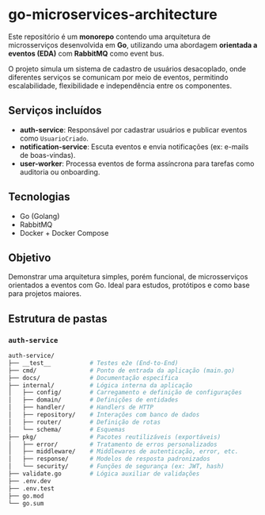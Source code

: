 # go-microservices-architecture

Este repositório é um **monorepo** contendo uma arquitetura de microsserviços desenvolvida em **Go**, utilizando uma abordagem **orientada a eventos (EDA)** com **RabbitMQ** como event bus.

O projeto simula um sistema de cadastro de usuários desacoplado, onde diferentes serviços se comunicam por meio de eventos, permitindo escalabilidade, flexibilidade e independência entre os componentes.

## Serviços incluídos

- **auth-service**: Responsável por cadastrar usuários e publicar eventos como `UsuarioCriado`.
- **notification-service**: Escuta eventos e envia notificações (ex: e-mails de boas-vindas).
- **user-worker**: Processa eventos de forma assíncrona para tarefas como auditoria ou onboarding.

## Tecnologias

- Go (Golang)
- RabbitMQ
- Docker + Docker Compose

## Objetivo

Demonstrar uma arquitetura simples, porém funcional, de microsserviços orientados a eventos com Go. Ideal para estudos, protótipos e como base para projetos maiores.

## Estrutura de pastas

### `auth-service`

```bash
auth-service/
├── __test__           # Testes e2e (End-to-End)
├── cmd/               # Ponto de entrada da aplicação (main.go)
├── docs/              # Documentação específica
├── internal/          # Lógica interna da aplicação
│   ├── config/        # Carregamento e definição de configurações
│   ├── domain/        # Definições de entidades
│   ├── handler/       # Handlers de HTTP
│   ├── repository/    # Interações com banco de dados
│   ├── router/        # Definição de rotas
│   └── schema/        # Esquemas
├── pkg/               # Pacotes reutilizáveis (exportáveis)
│   ├── error/         # Tratamento de erros personalizados
│   ├── middleware/    # Middlewares de autenticação, error, etc.
│   ├── response/      # Modelos de resposta padronizados
│   └── security/      # Funções de segurança (ex: JWT, hash)
├── validate.go        # Lógica auxiliar de validações
├── .env.dev           
├── .env.test          
├── go.mod             
└── go.sum             
```